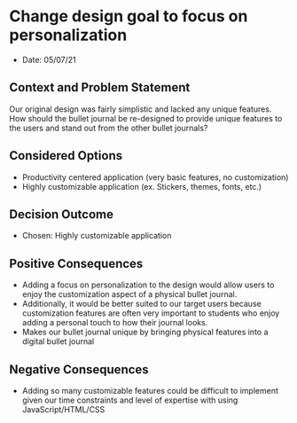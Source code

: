 # Change design goal to focus on personalization

* Date: 05/07/21

## Context and Problem Statement
Our original design was fairly simplistic and lacked any unique features. How should the bullet journal be re-designed to provide unique features to the users and stand out from the other bullet journals?

## Considered Options
* Productivity centered application (very basic features, no customization)
* Highly customizable application (ex. Stickers, themes, fonts, etc.)

## Decision Outcome
* Chosen: Highly customizable application

## Positive Consequences
* Adding a focus on personalization to the design would allow users to enjoy the customization aspect of a physical bullet journal. 
* Additionally, it would be better suited to our target users because customization features are often very important to students who enjoy adding a personal touch to how their journal looks. 
* Makes our bullet journal unique by bringing physical features into a digital bullet journal

## Negative Consequences
* Adding so many customizable features could be difficult to implement given our time constraints and level of expertise with using JavaScript/HTML/CSS